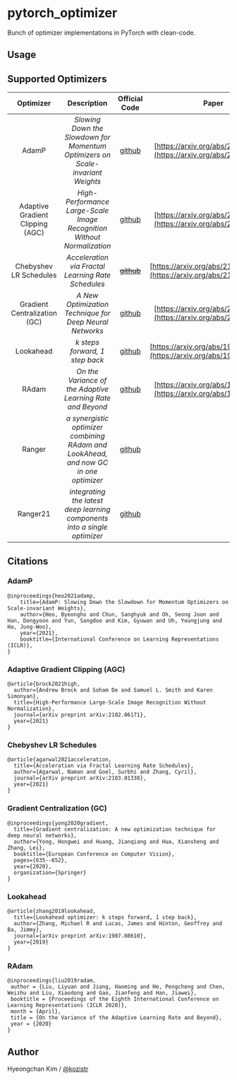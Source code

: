 # pytorch_optimizer

Bunch of optimizer implementations in PyTorch with clean-code.

## Usage

## Supported Optimizers

| Optimizer | Description | Official Code | Paper | Note |
| :---: | :---: | :---: | :---: | :---: |
| AdamP | *Slowing Down the Slowdown for Momentum Optimizers on Scale-invariant Weights* | [github](https://github.com/clovaai/AdamP) | [https://arxiv.org/abs/2006.08217](https://arxiv.org/abs/2006.08217) | |
| Adaptive Gradient Clipping (AGC) | *High-Performance Large-Scale Image Recognition Without Normalization* | [github](https://github.com/deepmind/deepmind-research/tree/master/nfnets) | [https://arxiv.org/abs/2102.06171](https://arxiv.org/abs/2102.06171) | |
| Chebyshev LR Schedules | *Acceleration via Fractal Learning Rate Schedules* | [~~github~~]() | [https://arxiv.org/abs/2103.01338v1](https://arxiv.org/abs/2103.01338v1) | |
| Gradient Centralization (GC) | *A New Optimization Technique for Deep Neural Networks* | [github](https://github.com/Yonghongwei/Gradient-Centralization) | [https://arxiv.org/abs/2004.01461](https://arxiv.org/abs/2004.01461) | |
| Lookahead | *k steps forward, 1 step back* | [github](https://github.com/alphadl/lookahead.pytorch) | [https://arxiv.org/abs/1907.08610v2](https://arxiv.org/abs/1907.08610v2) | |
| RAdam | *On the Variance of the Adaptive Learning Rate and Beyond* | [github](https://github.com/LiyuanLucasLiu/RAdam) | [https://arxiv.org/abs/1908.03265](https://arxiv.org/abs/1908.03265) | |
| Ranger | *a synergistic optimizer combining RAdam and LookAhead, and now GC in one optimizer* | [github](https://github.com/lessw2020/Ranger-Deep-Learning-Optimizer) | | |
| Ranger21 | *integrating the latest deep learning components into a single optimizer* | [github](https://github.com/lessw2020/Ranger21) | | |

## Citations

### AdamP

```
@inproceedings{heo2021adamp,
    title={AdamP: Slowing Down the Slowdown for Momentum Optimizers on Scale-invariant Weights},
    author={Heo, Byeongho and Chun, Sanghyuk and Oh, Seong Joon and Han, Dongyoon and Yun, Sangdoo and Kim, Gyuwan and Uh, Youngjung and Ha, Jung-Woo},
    year={2021},
    booktitle={International Conference on Learning Representations (ICLR)},
}
```

### Adaptive Gradient Clipping (AGC)

```
@article{brock2021high,
  author={Andrew Brock and Soham De and Samuel L. Smith and Karen Simonyan},
  title={High-Performance Large-Scale Image Recognition Without Normalization},
  journal={arXiv preprint arXiv:2102.06171},
  year={2021}
}
```

### Chebyshev LR Schedules

```
@article{agarwal2021acceleration,
  title={Acceleration via Fractal Learning Rate Schedules},
  author={Agarwal, Naman and Goel, Surbhi and Zhang, Cyril},
  journal={arXiv preprint arXiv:2103.01338},
  year={2021}
}
```

### Gradient Centralization (GC)

```
@inproceedings{yong2020gradient,
  title={Gradient centralization: A new optimization technique for deep neural networks},
  author={Yong, Hongwei and Huang, Jianqiang and Hua, Xiansheng and Zhang, Lei},
  booktitle={European Conference on Computer Vision},
  pages={635--652},
  year={2020},
  organization={Springer}
}
```

### Lookahead

```
@article{zhang2019lookahead,
  title={Lookahead optimizer: k steps forward, 1 step back},
  author={Zhang, Michael R and Lucas, James and Hinton, Geoffrey and Ba, Jimmy},
  journal={arXiv preprint arXiv:1907.08610},
  year={2019}
}
```

### RAdam

```
@inproceedings{liu2019radam,
 author = {Liu, Liyuan and Jiang, Haoming and He, Pengcheng and Chen, Weizhu and Liu, Xiaodong and Gao, Jianfeng and Han, Jiawei},
 booktitle = {Proceedings of the Eighth International Conference on Learning Representations (ICLR 2020)},
 month = {April},
 title = {On the Variance of the Adaptive Learning Rate and Beyond},
 year = {2020}
}
```

## Author

Hyeongchan Kim / [@kozistr](http://kozistr.tech/about)
